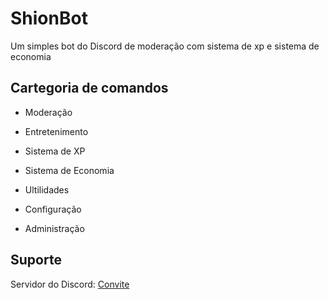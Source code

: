 # ShionBot
Um simples bot do Discord de moderação com sistema de xp e sistema de economia

## Cartegoria de comandos

- Moderação

- Entretenimento

- Sistema de XP

- Sistema de Economia

- Ultilidades

- Configuração

- Administração

## Suporte

Servidor do Discord: [Convite](https://discord.gg/NjfeECe)
